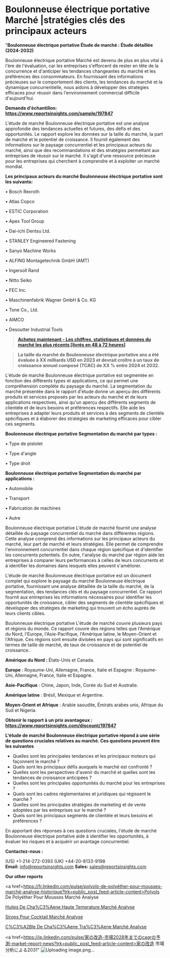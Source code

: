 # Boulonneuse électrique portative Marché |stratégies clés des principaux acteurs

"<strong>Boulonneuse électrique portative Étude de marché : Étude détaillée (2024-2032)</strong>

Boulonneuse électrique portative Marché est devenu de plus en plus vital à l'ère de l'évaluation, car les entreprises s'efforcent de rester en tête de la concurrence et d'anticiper les tendances changeantes du marché et les préférences des consommateurs. En fournissant des informations précieuses sur le comportement des clients, les tendances du marché et la dynamique concurrentielle, nous aidons à développer des stratégies efficaces pour réussir dans l'environnement commercial difficile d'aujourd'hui.

<strong>Demande d'échantillon: <a href=https://www.reportsinsights.com/sample/197847>https://www.reportsinsights.com/sample/197847</a></strong>

L'étude de marché Boulonneuse électrique portative est une analyse approfondie des tendances actuelles et futures, des défis et des opportunités. Le rapport explore les données sur la taille du marché, la part de marché et le potentiel de croissance. Il fournit également des informations sur le paysage concurrentiel et les principaux acteurs du marché, ainsi que des recommandations et des stratégies permettant aux entreprises de réussir sur le marché. Il s'agit d'une ressource précieuse pour les entreprises qui cherchent à comprendre et à exploiter un marché mondial.

<strong>Les principaux acteurs du marché Boulonneuse électrique portative sont les suivants:</strong>

• Bosch Rexroth

• Atlas Copco

• ESTIC Corporation

• Apex Tool Group

• Dai-ichi Dentsu Ltd.

• STANLEY Engineered Fastening

• Sanyo Machine Works

• ALFING Montagetechnik GmbH (AMT)

• Ingersoll Rand

• Nitto Seiko

• FEC Inc.

• Maschinenfabrik Wagner GmbH & Co. KG

• Tone Co., Ltd.

• AIMCO

• Desoutter Industrial Tools
<blockquote><a href=https://www.reportsinsights.com/buynow/197847><span style=text-decoration: underline;><strong>Achetez maintenant - Les chiffres, statistiques et données du marché les plus récents [livrés en 48 à 72 heures]</strong></span></a></blockquote>
<blockquote><span style=text-decoration: underline;><strong>La taille du marché de Boulonneuse électrique portative ans a été évaluée à XX milliards USD en 2023 et devrait croître à un taux de croissance annuel composé (TCAC) de XX % entre 2024 et 2032.</strong></span></blockquote>
L'étude de marché Boulonneuse électrique portative est segmentée en fonction des différents types et applications, ce qui permet une compréhension complète du paysage du marché. La segmentation du marché présentée dans le rapport d'étude donne un aperçu des différents produits et services proposés par les acteurs du marché et de leurs applications respectives, ainsi qu'un aperçu des différents segments de clientèle et de leurs besoins et préférences respectifs. Elle aide les entreprises à adapter leurs produits et services à des segments de clientèle spécifiques et à élaborer des stratégies de marketing efficaces pour cibler ces segments.

<strong>Boulonneuse électrique portative Segmentation du marché par types :</strong>

• Type de pistolet

• Type d'angle

• Type droit

<strong>Boulonneuse électrique portative Segmentation du marché par applications :</strong>

• Automobile

• Transport

• Fabrication de machines

• Autre

Boulonneuse électrique portative L'étude de marché fournit une analyse détaillée du paysage concurrentiel du marché dans différentes régions. Cette analyse comprend des informations sur les principaux acteurs du marché, leur part de marché et leurs stratégies. Elle permet de comprendre l'environnement concurrentiel dans chaque région spécifique et d'identifier les concurrents potentiels. En outre, l'analyse du marché par région aide les entreprises à comparer leurs performances à celles de leurs concurrents et à identifier les domaines dans lesquels elles peuvent s'améliorer.

L'étude de marché Boulonneuse électrique portative est un document complet qui explore le paysage du marché Boulonneuse électrique portative, fournissant une analyse détaillée de la taille du marché, de la segmentation, des tendances clés et du paysage concurrentiel. Ce rapport fournit aux entreprises les informations nécessaires pour identifier les opportunités de croissance, cibler des segments de clientèle spécifiques et développer des stratégies de marketing qui trouvent un écho auprès de leurs clients cibles.

Boulonneuse électrique portative L'étude de marché couvre plusieurs pays et régions du monde. Ce rapport couvre des régions telles que l'Amérique du Nord, l'Europe, l'Asie-Pacifique, l'Amérique latine, le Moyen-Orient et l'Afrique. Ces régions sont ensuite divisées en pays qui sont significatifs en termes de taille de marché, de taux de croissance et de potentiel de croissance..

<strong>Amérique du Nord :</strong> États-Unis et Canada.

<strong>Europe</strong> : Royaume-Uni, Allemagne, France, Italie et Espagne : Royaume-Uni, Allemagne, France, Italie et Espagne.

<strong>Asie-Pacifique</strong> : Chine, Japon, Inde, Corée du Sud et Australie.

<strong>Amérique latine</strong> : Brésil, Mexique et Argentine.

<strong>Moyen-Orient et Afrique</strong> : Arabie saoudite, Émirats arabes unis, Afrique du Sud et Nigeria.

<strong>Obtenir le rapport à un prix avantageux : <a href=https://www.reportsinsights.com/discount/197847>https://www.reportsinsights.com/discount/197847</a></strong>

<strong>L'étude de marché Boulonneuse électrique portative répond à une série de questions cruciales relatives au marché. Ces questions peuvent être les suivantes</strong>
<ul>
  <li>Quelles sont les principales tendances et les principaux moteurs qui façonnent le marché ?</li>
  <li>Quels sont les principaux défis auxquels le marché est confronté ?</li>
  <li>Quelles sont les perspectives d'avenir du marché et quelles sont les tendances de croissance anticipées ?</li>
  <li>Quelles sont les principales opportunités du marché pour les entreprises ?</li>
  <li>Quels sont les cadres réglementaires et juridiques qui régissent le marché ?</li>
  <li>Quelles sont les principales stratégies de marketing et de vente adoptées par les entreprises sur le marché ?</li>
  <li>Quels sont les principaux segments de clientèle et leurs besoins et préférences ?</li>
</ul>
En apportant des réponses à ces questions cruciales, l'étude de marché Boulonneuse électrique portative aide à identifier les opportunités, à évaluer les risques et à acquérir un avantage concurrentiel.

<strong>Contactez-nous :</strong>

(US) +1-214-272-0393
(UK) +44-20-8133-9198
<strong>Email:</strong> <a>info@reportsinsights.com</a>
<strong>Sales:</strong> <a>sales@reportsinsights.com</a>

<strong>Our other reports</strong>

<a href=https://fr.linkedin.com/pulse/polyols-de-polyéther-pour-mousses-marché-analyse-historique?trk=public_post_feed-article-content>Polyols De Polyéther Pour Mousses Marché Analyse</a>

<a href=https://www.linkedin.com/pulse/huiles-de-cha%C3%AEne-haute-temp%C3%A9rature-march%C3%A9-6nhif/>Huiles De Cha%C3%Aene Haute Temprature Marché Analyse</a>

<a href=https://www.linkedin.com/pulse/sirops-pour-cocktail-march%C3%A9-rapport-de-2024-nouvelles-9qlrf/>Sirops Pour Cocktail Marché Analyse</a>

<a href=https://www.linkedin.com/pulse/c%C3%A2ble-de-cha%C3%AEne-tra%C3%AEn%C3%A9e-march%C3%A9-rapport-2024-9nrcc/>C%C3%A2Ble De Cha%C3%Aene Tra%C3%Aene Marché Analyse</a>

<a href=https://jp.linkedin.com/pulse/家の改造-市場2028年までのcagrの予測-market-report-news?trk=public_post_feed-article-content>家の改造 市場分析による2031</a>"
![Uploading image.png…]()
